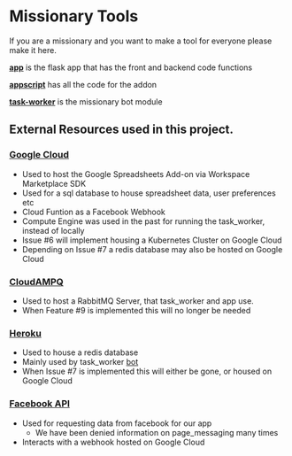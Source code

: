 # Missionary Tools

If you are a missionary and you want to make a tool for everyone please make it here.

[**app**](app/) is the flask app that has the front and backend code functions

[**appscript**](appscript/) has all the code for the addon

[**task-worker**](task-worker/) is the missionary bot module

## External Resources used in this project.

### [Google Cloud](https://cloud.google.com/gcp/)
- Used to host the Google Spreadsheets Add-on via Workspace Marketplace SDK
- Used for a sql database to house spreadsheet data, user preferences etc
- Cloud Funtion as a Facebook Webhook
- Compute Engine was used in the past for running the task_worker, instead of locally
- Issue #6 will implement housing a Kubernetes Cluster on Google Cloud
- Depending on Issue #7 a redis database may also be hosted on Google Cloud

### [CloudAMPQ](https://customer.cloudamqp.com/)
- Used to host a RabbitMQ Server, that task_worker and app use.
- When Feature #9 is implemented this will no longer be needed

### [Heroku](https://dashboard.heroku.com/apps)
- Used to house a redis database
- Mainly used by task_worker [bot](task_worker/missionary_bot/bot.py)
- When Issue #7 is implemented this will either be gone, or housed on Google Cloud

### [Facebook API](https://developers.facebook.com/apps/)
- Used for requesting data from facebook for our app
  - We have been denied information on page_messaging many times
- Interacts with a webhook hosted on Google Cloud
